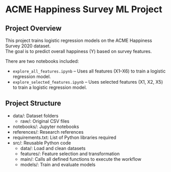 # ACME Happiness Survey ML Project

## Project Overview
This project trains logistic regression models on the ACME Happiness Survey 2020 dataset.  
The goal is to predict overall happiness (Y) based on survey features.

There are two notebooks included:

- `explore_all_features.ipynb` – Uses all features (X1–X6) to train a logistic regression model.  
- `explore_selected_features.ipynb` – Uses selected features (X1, X2, X5) to train a logistic regression model.  

## Project Structure

- data/: Dataset folders  
  - raw/: Original CSV files  
- notebooks/: Jupyter notebooks  
- references/: Research references  
- requirements.txt: List of Python libraries required  
- src/: Reusable Python code  
  - data/: Load and clean datasets  
  - features/: Feature selection and transformation  
  - main/: Calls all defined functions to execute the workflow  
  - models/: Train and evaluate models  

